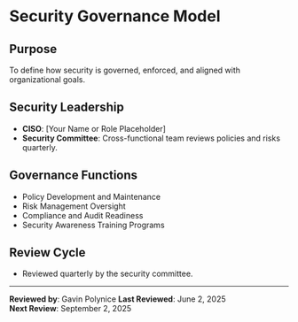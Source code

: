 # Security Governance Model

## Purpose
To define how security is governed, enforced, and aligned with organizational goals.

## Security Leadership
- **CISO**: [Your Name or Role Placeholder]
- **Security Committee**: Cross-functional team reviews policies and risks quarterly.

## Governance Functions
- Policy Development and Maintenance
- Risk Management Oversight
- Compliance and Audit Readiness
- Security Awareness Training Programs

## Review Cycle
- Reviewed quarterly by the security committee.

---

**Reviewed by**: Gavin Polynice 
**Last Reviewed**: June 2, 2025  
**Next Review**: September 2, 2025  
